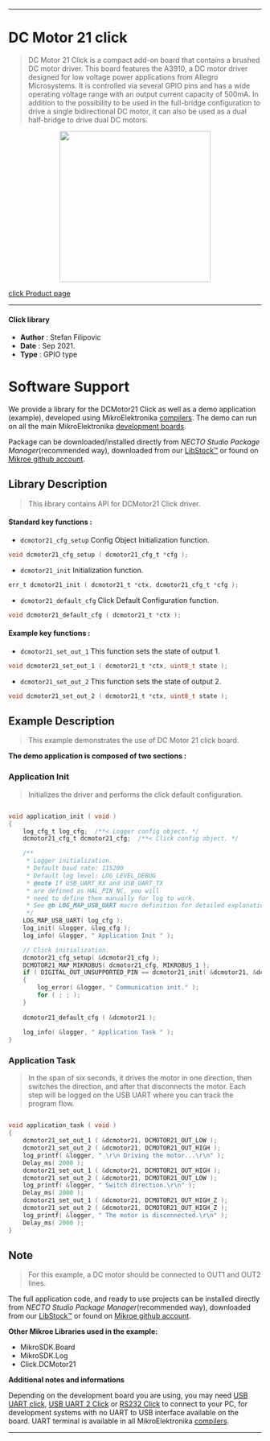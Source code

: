 
---
# DC Motor 21 click

> DC Motor 21 Click is a compact add-on board that contains a brushed DC motor driver. This board features the A3910, a DC motor driver designed for low voltage power applications from Allegro Microsystems. It is controlled via several GPIO pins and has a wide operating voltage range with an output current capacity of 500mA. In addition to the possibility to be used in the full-bridge configuration to drive a single bidirectional DC motor, it can also be used as a dual half-bridge to drive dual DC motors.

<p align="center">
  <img src="https://download.mikroe.com/images/click_for_ide/dcmotor21_click.png" height=300px>
</p>

[click Product page](https://www.mikroe.com/dc-motor-21-click)

---


#### Click library

- **Author**        : Stefan Filipovic
- **Date**          : Sep 2021.
- **Type**          : GPIO type


# Software Support

We provide a library for the DCMotor21 Click
as well as a demo application (example), developed using MikroElektronika
[compilers](https://www.mikroe.com/necto-studio).
The demo can run on all the main MikroElektronika [development boards](https://www.mikroe.com/development-boards).

Package can be downloaded/installed directly from *NECTO Studio Package Manager*(recommended way), downloaded from our [LibStock&trade;](https://libstock.mikroe.com) or found on [Mikroe github account](https://github.com/MikroElektronika/mikrosdk_click_v2/tree/master/clicks).

## Library Description

> This library contains API for DCMotor21 Click driver.

#### Standard key functions :

- `dcmotor21_cfg_setup` Config Object Initialization function.
```c
void dcmotor21_cfg_setup ( dcmotor21_cfg_t *cfg );
```

- `dcmotor21_init` Initialization function.
```c
err_t dcmotor21_init ( dcmotor21_t *ctx, dcmotor21_cfg_t *cfg );
```

- `dcmotor21_default_cfg` Click Default Configuration function.
```c
void dcmotor21_default_cfg ( dcmotor21_t *ctx );
```

#### Example key functions :

- `dcmotor21_set_out_1` This function sets the state of output 1.
```c
void dcmotor21_set_out_1 ( dcmotor21_t *ctx, uint8_t state );
```

- `dcmotor21_set_out_2` This function sets the state of output 2.
```c
void dcmotor21_set_out_2 ( dcmotor21_t *ctx, uint8_t state );
```

## Example Description

> This example demonstrates the use of DC Motor 21 click board.

**The demo application is composed of two sections :**

### Application Init

> Initializes the driver and performs the click default configuration.

```c

void application_init ( void )
{
    log_cfg_t log_cfg;  /**< Logger config object. */
    dcmotor21_cfg_t dcmotor21_cfg;  /**< Click config object. */

    /** 
     * Logger initialization.
     * Default baud rate: 115200
     * Default log level: LOG_LEVEL_DEBUG
     * @note If USB_UART_RX and USB_UART_TX 
     * are defined as HAL_PIN_NC, you will 
     * need to define them manually for log to work. 
     * See @b LOG_MAP_USB_UART macro definition for detailed explanation.
     */
    LOG_MAP_USB_UART( log_cfg );
    log_init( &logger, &log_cfg );
    log_info( &logger, " Application Init " );

    // Click initialization.
    dcmotor21_cfg_setup( &dcmotor21_cfg );
    DCMOTOR21_MAP_MIKROBUS( dcmotor21_cfg, MIKROBUS_1 );
    if ( DIGITAL_OUT_UNSUPPORTED_PIN == dcmotor21_init( &dcmotor21, &dcmotor21_cfg ) ) 
    {
        log_error( &logger, " Communication init." );
        for ( ; ; );
    }
    
    dcmotor21_default_cfg ( &dcmotor21 );
    
    log_info( &logger, " Application Task " );
}

```

### Application Task

> In the span of six seconds, it drives the motor in one direction, then switches the direction, 
> and after that disconnects the motor. Each step will be logged on the USB UART where you can track the program flow.

```c

void application_task ( void )
{
    dcmotor21_set_out_1 ( &dcmotor21, DCMOTOR21_OUT_LOW );
    dcmotor21_set_out_2 ( &dcmotor21, DCMOTOR21_OUT_HIGH );
    log_printf( &logger, " \r\n Driving the motor...\r\n" );
    Delay_ms( 2000 );
    dcmotor21_set_out_1 ( &dcmotor21, DCMOTOR21_OUT_HIGH );
    dcmotor21_set_out_2 ( &dcmotor21, DCMOTOR21_OUT_LOW );
    log_printf( &logger, " Switch direction.\r\n" );
    Delay_ms( 2000 );
    dcmotor21_set_out_1 ( &dcmotor21, DCMOTOR21_OUT_HIGH_Z );
    dcmotor21_set_out_2 ( &dcmotor21, DCMOTOR21_OUT_HIGH_Z );
    log_printf( &logger, " The motor is disconnected.\r\n" );
    Delay_ms( 2000 );
}

```

## Note

> For this example, a DC motor should be connected to OUT1 and OUT2 lines.

The full application code, and ready to use projects can be installed directly from *NECTO Studio Package Manager*(recommended way), downloaded from our [LibStock&trade;](https://libstock.mikroe.com) or found on [Mikroe github account](https://github.com/MikroElektronika/mikrosdk_click_v2/tree/master/clicks).

**Other Mikroe Libraries used in the example:**

- MikroSDK.Board
- MikroSDK.Log
- Click.DCMotor21

**Additional notes and informations**

Depending on the development board you are using, you may need
[USB UART click](https://www.mikroe.com/usb-uart-click),
[USB UART 2 Click](https://www.mikroe.com/usb-uart-2-click) or
[RS232 Click](https://www.mikroe.com/rs232-click) to connect to your PC, for
development systems with no UART to USB interface available on the board. UART
terminal is available in all MikroElektronika
[compilers](https://shop.mikroe.com/compilers).

---
